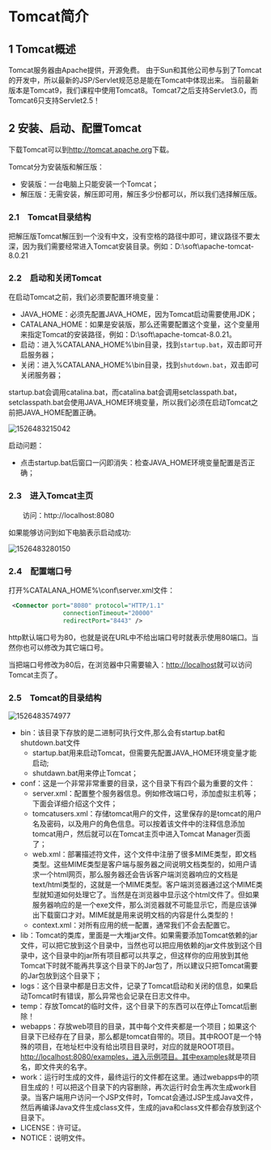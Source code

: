 # Tomcat简介

## 1 Tomcat概述

Tomcat服务器由Apache提供，开源免费。
由于Sun和其他公司参与到了Tomcat的开发中，所以最新的JSP/Servlet规范总是能在Tomcat中体现出来。
当前最新版本是Tomcat9，我们课程中使用Tomcat8。Tomcat7之后支持Servlet3.0，而Tomcat6只支持Servlet2.5！

 

## 2 安装、启动、配置Tomcat

下载Tomcat可以到<http://tomcat.apache.org>下载。

Tomcat分为安装版和解压版：

- 安装版：一台电脑上只能安装一个Tomcat；
- 解压版：无需安装，解压即可用，解压多少份都可以，所以我们选择解压版。

### 2.1　Tomcat目录结构

把解压版Tomcat解压到一个没有中文，没有空格的路径中即可，建议路径不要太深，因为我们需要经常进入Tomcat安装目录。例如：D:\soft\apache-tomcat-8.0.21

 

### 2.2　启动和关闭Tomcat

在启动Tomcat之前，我们必须要配置环境变量：

- JAVA_HOME：必须先配置JAVA_HOME，因为Tomcat启动需要使用JDK；
- CATALANA_HOME：如果是安装版，那么还需要配置这个变量，这个变量用来指定Tomcat的安装路径，例如：D:\soft\apache-tomcat-8.0.21。
- 启动：进入%CATALANA_HOME%\bin目录，找到`startup.bat`，双击即可开启服务器；
- 关闭：进入%CATALANA_HOME%\bin目录，找到`shutdown.bat`，双击即可关闭服务器；


startup.bat会调用catalina.bat，而catalina.bat会调用setclasspath.bat，setclasspath.bat会使用JAVA_HOME环境变量，所以我们必须在启动Tomcat之前把JAVA_HOME配置正确。

![1526483215042](http://img.itzhameng.com/blog/1526483215042.png?imageslim)

启动问题：

- 点击startup.bat后窗口一闪即消失：检查JAVA_HOME环境变量配置是否正确；



### 2.3　进入Tomcat主页

　　访问：http://localhost:8080

如果能够访问到如下电脑表示启动成功:

![1526483280150](http://img.itzhameng.com/blog/1526483280150.png?imageslim)

 

### 2.4　配置端口号

打开%CATALANA_HOME%\conf\server.xml文件：

```xml
 <Connector port="8080" protocol="HTTP/1.1"
               connectionTimeout="20000"
               redirectPort="8443" /> 
```

http默认端口号为80，也就是说在URL中不给出端口号时就表示使用80端口。当然你也可以修改为其它端口号。

当把端口号修改为80后，在浏览器中只需要输入：<http://localhost>就可以访问Tomcat主页了。

 

### 2.5　Tomcat的目录结构

![1526483574977](http://img.itzhameng.com/blog/1526483574977.png?imageslim)

- bin：该目录下存放的是二进制可执行文件,那么会有startup.bat和shutdown.bat文件
  - startup.bat用来启动Tomcat，但需要先配置JAVA_HOME环境变量才能启动;
  - shutdawn.bat用来停止Tomcat；
- conf：这是一个非常非常重要的目录，这个目录下有四个最为重要的文件：
  - server.xml：配置整个服务器信息。例如修改端口号，添加虚拟主机等；下面会详细介绍这个文件；
  - tomcatusers.xml：存储tomcat用户的文件，这里保存的是tomcat的用户名及密码，以及用户的角色信息。可以按着该文件中的注释信息添加tomcat用户，然后就可以在Tomcat主页中进入Tomcat Manager页面了；
  - web.xml：部署描述符文件，这个文件中注册了很多MIME类型，即文档类型。这些MIME类型是客户端与服务器之间说明文档类型的，如用户请求一个html网页，那么服务器还会告诉客户端浏览器响应的文档是text/html类型的，这就是一个MIME类型。客户端浏览器通过这个MIME类型就知道如何处理它了。当然是在浏览器中显示这个html文件了。但如果服务器响应的是一个exe文件，那么浏览器就不可能显示它，而是应该弹出下载窗口才对。MIME就是用来说明文档的内容是什么类型的！
  - context.xml：对所有应用的统一配置，通常我们不会去配置它。
- lib：Tomcat的类库，里面是一大堆jar文件。如果需要添加Tomcat依赖的jar文件，可以把它放到这个目录中，当然也可以把应用依赖的jar文件放到这个目录中，这个目录中的jar所有项目都可以共享之，但这样你的应用放到其他Tomcat下时就不能再共享这个目录下的Jar包了，所以建议只把Tomcat需要的Jar包放到这个目录下；
- logs：这个目录中都是日志文件，记录了Tomcat启动和关闭的信息，如果启动Tomcat时有错误，那么异常也会记录在日志文件中。
- temp：存放Tomcat的临时文件，这个目录下的东西可以在停止Tomcat后删除！
- webapps：存放web项目的目录，其中每个文件夹都是一个项目；如果这个目录下已经存在了目录，那么都是tomcat自带的。项目。其中ROOT是一个特殊的项目，在地址栏中没有给出项目目录时，对应的就是ROOT项目。<http://localhost:8080/examples，进入示例项目。其中examples>就是项目名，即文件夹的名字。
- work：运行时生成的文件，最终运行的文件都在这里。通过webapps中的项目生成的！可以把这个目录下的内容删除，再次运行时会生再次生成work目录。当客户端用户访问一个JSP文件时，Tomcat会通过JSP生成Java文件，然后再编译Java文件生成class文件，生成的java和class文件都会存放到这个目录下。
- LICENSE：许可证。
- NOTICE：说明文件。